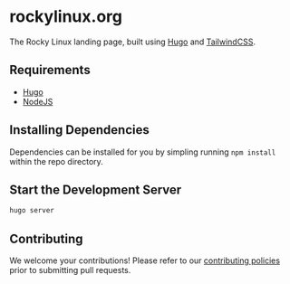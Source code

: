 # rockylinux.org

The Rocky Linux landing page, built using [Hugo](https://gohugo.io) and [TailwindCSS](https://tailwindcss.com).

## Requirements

- [Hugo](https://gohugo.io)
- [NodeJS](https://nodejs.org)

## Installing Dependencies

Dependencies can be installed for you by simpling running `npm install` within the repo directory.

## Start the Development Server

```bash
hugo server
```

## Contributing

We welcome your contributions! Please refer to our [contributing policies](https://github.com/rocky-linux/rockylinux.org/blob/main/CONTRIBUTING.md) prior to submitting pull requests.
